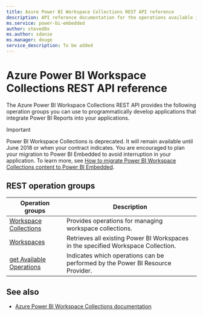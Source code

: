 ```yaml
---
title: Azure Power BI Workspace Collections REST API reference
description: API reference documentation for the operations available in the Power BI Workspace Collections REST API, a RESTful web service for managing Power BI Workspace Collections resources in Azure.
ms.service: power-bi-embedded
author: steved0x
ms.author: sdanie
ms.manager: douge
service_description: To be added
---
```


# Azure Power BI Workspace Collections REST API reference

The Azure Power BI Workspace Collections REST API provides the following operation groups you can use to programmatically develop applications that integrate Power BI Reports into your applications.

> [!IMPORTANT]
> Power BI Workspace Collections is deprecated. It will remain available until June 2018 or when your contract indicates. You are encouraged to plan your migration to Power BI Embedded to avoid interruption in your application. To learn more, see [How to migrate Power BI Workspace Collections content to Power BI Embedded](/power-bi/developer/migrate-from-powerbi-embedded).



## REST operation groups

| Operation groups                                                                  | Description                                                                       |
|-----------------------------------------------------------------------------------|-----------------------------------------------------------------------------------|
| [Workspace Collections](/docs-ref-autogen/power-bi-workspace-collections/Workspace-Collections.yml)      | Provides operations for managing workspace collections.                           |
| [Workspaces](/docs-ref-autogen/power-bi-workspace-collections/Workspaces.yml)                           | Retrieves all existing Power BI Workspaces in the specified Workspace Collection. |
| [get Available Operations](/docs-ref-autogen/power-bi-workspace-collections/get-Available-Operations.yml) | Indicates which operations can be performed by the Power BI Resource Provider.    |


## See also

- [Azure Power BI Workspace Collections documentation](/azure/power-bi-workspace-collections/)


